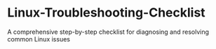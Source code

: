 # Linux-Troubleshooting-Checklist
A comprehensive step-by-step checklist for diagnosing and resolving common Linux issues
